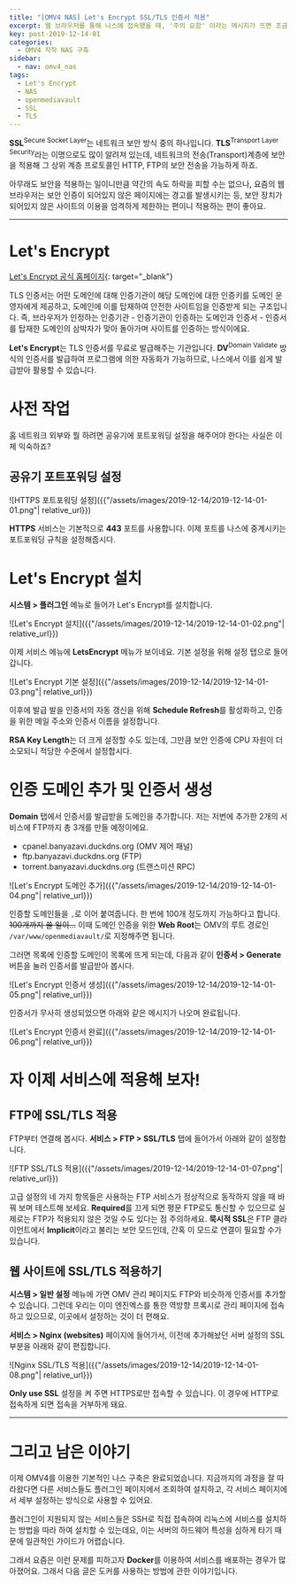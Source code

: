 ```yaml
---
title: "[OMV4 NAS] Let's Encrypt SSL/TLS 인증서 적용"
excerpt: 웹 브라우저를 통해 나스에 접속했을 때, '주의 요함' 이라는 메시지가 뜨면 조금 그렇겠죠?
key: post-2019-12-14-01
categories:
  - OMV4 자작 NAS 구축
sidebar:
  - nav: omv4_nas
tags:
  - Let's Encrypt
  - NAS
  - openmediavault
  - SSL
  - TLS
---
```


**SSL**<sup>Secure Socket Layer</sup>는 네트워크 보안 방식 중의 하나입니다. **TLS**<sup>Transport Layer Security</sup>라는 이명으로도 많이 알려져 있는데, 네트워크의 전송(Transport)계층에 보안을 적용해 그 상위 계층 프로토콜인 HTTP, FTP의 보안 전송을 가능하게 하죠.

아무래도 보안을 적용하는 일이니만큼 약간의 속도 하락을 피할 수는 없으나, 요즘의 웹 브라우저는 보안 인증이 되어있지 않은 페이지에는 경고를 발생시키는 등, 보안 장치가 되어있지 않은 사이트의 이용을 엄격하게 제한하는 편이니 적용하는 편이 좋아요.

---

# Let's Encrypt

[Let's Encrypt 공식 홈페이지](https://letsencrypt.org/){: target="_blank"}

TLS 인증서는 어떤 도메인에 대해 인증기관이 해당 도메인에 대한 인증키를 도메인 운영자에게 제공하고, 도메인에 이를 탑재하여 안전한 사이트임을 인증받게 되는 구조입니다. 즉, 브라우저가 인정하는 인증기관 - 인증기관이 인증하는 도메인과 인증서 - 인증서를 탑재한 도메인의 삼박자가 맞아 돌아가며 사이트를 인증하는 방식이에요.

**Let's Encrypt**는 TLS 인증서를 무료로 발급해주는 기관입니다. **DV**<sup>Domain Validate</sup> 방식의 인증서를 발급하여 프로그램에 의한 자동화가 가능하므로, 나스에서 이를 쉽게 발급받아 활용할 수 있습니다.

# 사전 작업

홈 네트워크 외부와 뭘 하려면 공유기에 포트포워딩 설정을 해주어야 한다는 사실은 이제 익숙하죠?

## 공유기 포트포워딩 설정

![HTTPS 포트포워딩 설정]({{"/assets/images/2019-12-14/2019-12-14-01-01.png"| relative_url}})

**HTTPS** 서비스는 기본적으로 **443** 포트를 사용합니다. 이제 포트를 나스에 중계시키는 포트포워딩 규칙을 설정해줍시다.

# Let's Encrypt 설치

**시스템 > 플러그인** 메뉴로 들어가 Let's Encrypt를 설치합니다.

![Let's Encrypt 설치]({{"/assets/images/2019-12-14/2019-12-14-01-02.png"| relative_url}})

이제 서비스 메뉴에 **LetsEncrypt** 메뉴가 보이네요. 기본 설정을 위해 설정 탭으로 들어갑니다.

![Let's Encrypt 기본 설정]({{"/assets/images/2019-12-14/2019-12-14-01-03.png"| relative_url}})

이후에 발급 발을 인증서의 자동 갱신을 위해 **Schedule Refresh**를 활성화하고, 인증을 위한 메일 주소와 인증서 이름을 설정합니다.

**RSA Key Length**는 더 크게 설정할 수도 있는데, 그만큼 보안 인증에 CPU 자원이 더 소모되니 적당한 수준에서 설정합시다.

# 인증 도메인 추가 및 인증서 생성

**Domain** 탭에서 인증서를 발급받을 도메인을 추가합니다. 저는 저번에 추가한 2개의 서비스에 FTP까지 총 3개를 만들 예정이에요.

- cpanel.banyazavi.duckdns.org (OMV 제어 패널)
- ftp.banyazavi.duckdns.org (FTP)
- torrent.banyazavi.duckdns.org (트랜스미션 RPC)

![Let's Encrypt 도메인 추가]({{"/assets/images/2019-12-14/2019-12-14-01-04.png"| relative_url}})

인증할 도메인들을 `,`로 이어 붙여줍니다. 한 번에 100개 정도까지 가능하다고 합니다. ~~100개까지 쓸 일이...~~ 이때 도메인 인증을 위한 **Web Root**는 OMV의 루트 경로인 `/var/www/openmediavault/`로 지정해주면 됩니다.

그러면 목록에 인증할 도메인이 목록에 뜨게 되는데, 다음과 같이 **인증서 > Generate** 버튼을 눌러 인증서를 발급받아 봅시다.

![Let's Encrypt 인증서 생성]({{"/assets/images/2019-12-14/2019-12-14-01-05.png"| relative_url}})

인증서가 무사히 생성되었으면 아래와 같은 메시지가 나오며 완료됩니다.

![Let's Encrypt 인증서 완료]({{"/assets/images/2019-12-14/2019-12-14-01-06.png"| relative_url}})

# 자 이제 서비스에 적용해 보자!

## FTP에 SSL/TLS 적용

FTP부터 연결해 봅시다. **서비스 > FTP > SSL/TLS** 탭에 들어가서 아래와 같이 설정합니다.

![FTP SSL/TLS 적용]({{"/assets/images/2019-12-14/2019-12-14-01-07.png"| relative_url}})

고급 설정의 네 가지 항목들은 사용하는 FTP 서비스가 정상적으로 동작하지 않을 때 바꿔 보며 테스트해 보세요. **Required**를 끄게 되면 평문 FTP로도 통신할 수 있으므로 실제로는 FTP가 적용되지 않은 것일 수도 있다는 점 주의하세요. **묵시적 SSL**은 FTP 클라이언트에서 **Implicit**이라고 불리는 보안 모드인데, 간혹 이 모드로 연결이 필요할 수가 있습니다.

## 웹 사이트에 SSL/TLS 적용하기

**시스템 > 일반 설정** 메뉴에 가면 OMV 관리 페이지도 FTP와 비슷하게 인증서를 추가할 수 있습니다. 그런데 우리는 이미 엔진엑스를 통한 역방향 프록시로 관리 페이지에 접속하고 있으므로, 이곳에서 설정하는 것이 더 편해요.

**서비스 > Nginx (websites)** 페이지에 들어가서, 이전에 추가해놨던 서버 설정의 SSL 부분을 아래와 같이 편집합니다.

![Nginx SSL/TLS 적용]({{"/assets/images/2019-12-14/2019-12-14-01-08.png"| relative_url}})

**Only use SSL** 설정을 켜 주면 HTTPS로만 접속할 수 있습니다. 이 경우에 HTTP로 접속하게 되면 접속을 거부하게 돼요.

---

# 그리고 남은 이야기

이제 OMV4를 이용한 기본적인 나스 구축은 완료되었습니다. 지금까지의 과정을 잘 따라왔다면 다른 서비스들도 플러그인 페이지에서 조회하여 설치하고, 각 서비스 페이지에서 세부 설정하는 방식으로 사용할 수 있어요.

플러그인이 지원되지 않는 서비스들은 SSH로 직접 접속하여 리눅스에 서비스를 설치하는 방법을 따라 하여 설치할 수 있는데요, 이는 서버의 하드웨어 특성을 심하게 타기 때문에 일관적인 가이드가 어렵습니다.

그래서 요즘은 이런 문제를 피하고자 **Docker**를 이용하여 서비스를 배포하는 경우가 많아졌어요. 그래서 다음 글은 도커를 사용하는 방법에 관한 이야기입니다.
